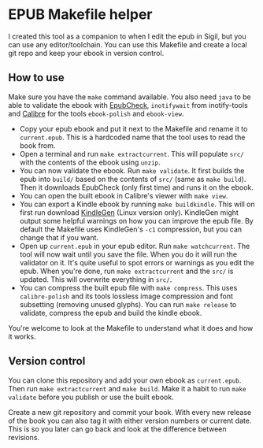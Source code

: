 # EPUB Makefile helper

I created this tool as a companion to when I edit the epub in Sigil, but you can use any editor/toolchain. You can use this Makefile and create a local git repo and keep your ebook in version control.


## How to use

Make sure you have the `make` command available. You also need `java` to be able to validate the ebook with [EpubCheck](https://github.com/idpf/epubcheck), `inotifywait` from inotify-tools and [Calibre](http://calibre-ebook.com/) for the tools `ebook-polish` and `ebook-view`.
 - Copy your epub ebook and put it next to the Makefile and rename it to `current.epub`. This is a hardcoded name that the tool uses to read the book from.
 - Open a terminal and run `make extractcurrent`. This will populate `src/` with the contents of the ebook using `unzip`.
 - You can now validate the ebook. Run `make validate`. It first builds the epub into `build/` based on the contents of `src/` (same as `make build`). Then it downloads EpubCheck (only first time) and runs it on the ebook.
 - You can open the built ebook in Calibre's viewer with `make view`.
 - You can export a Kindle ebook by running `make buildkindle`. This will on first run download [KindleGen](http://www.amazon.com/gp/feature.html?docId=1000765211) (Linux version only). KindleGen might output some helpful warnings on how you can improve the epub file. By default the Makefile uses KindleGen's `-c1` compression, but you can change that if you want.
 - Open up `current.epub` in your epub editor. Run `make watchcurrent`. The tool will now wait until you save the file. When you do it will run the validator on it. It's quite useful to spot errors or warnings as you edit the epub. When you're done, run `make extractcurrent` and the `src/` is updated. This will overwrite everything in `src/`.
 - You can compress the built epub file with `make compress`. This uses `calibre-polish` and its tools lossless image compression and font subsetting (removing unused glyphs). You can run `make release` to validate, compress the epub and build the kindle ebook.

You're welcome to look at the Makefile to understand what it does and how it works.


## Version control

You can clone this repository and add your own ebook as `current.epub`. Then run `make extractcurrent` and `make build`. Make it a habit to run `make validate` before you publish or use the built ebook.

Create a new git repository and commit your book. With every new release of the book you can also tag it with either version numbers or current date. This is so you later can go back and look at the difference between revisions.

